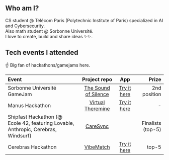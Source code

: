 ## Who am I?

CS student @ Télécom Paris (Polytechnic Institute of Paris) specialized in AI and Cybersecurity.\
Also math student @ Sorbonne Université.\
I love to create, build and share ideas ✨✨.

## Tech events I attended

☝️ Big fan of hackathons/gamejams here.

| Event             | Project repo  | App | Prize |
| :---------------- | :------: | :------: | ----: |
| Sorbonne Université GameJam        |   [The Sound of Silence](https://github.com/tom-effernelli/gamejam-psu-the-sound-of-silence)   | [Try it here](https://gamejam-psu-the-sound-of-silence.vercel.app/) | 2nd position |
| Manus Hackathon           |   [Virtual Theremine](https://github.com/tom-effernelli/hackathon-manus-virtual-theremin)   | [Try it here](https://hackathon-manus-virtual-theremin.vercel.app/) | - |
| Shipfast Hackathon (@ Ecole 42, featuring Lovable, Anthropic, Cerebras, Windsurf)    |  [CareSync](https://github.com/tom-effernelli/hackathon-shipfast-caresync)   |  | Finalists (top-5) |
| Cerebras Hackathon |  [VibeMatch](https://github.com/tom-effernelli/hackathon-cerebras-cline-vibematch) | [Try it here](https://vibematch.tech/) | top-5 |
